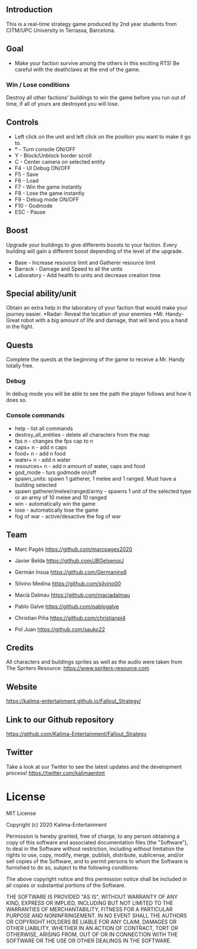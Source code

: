 ## Introduction
This is a real-time strategy game produced by 2nd year students from CITM/UPC University in Terrassa, Barcelona.

## Goal
* Make your faction survive among the others in this exciting RTS! Be careful with the deathclaws at the end of the game.

### Win / Lose conditions
Destroy all other factions' buildings to win the game before you run out of time, if all of yours are destroyed you will lose.  

## Controls
* Left click on the unit and left click on the position you want to make it go to.
* º - Turn console ON/OFF
* Y - Block/Unblock border scroll
* C - Center camera on selected entity
* F4 -  UI Debug ON/OFF
* F5 -  Save
* F6 -  Load
* F7 - Win the game instantly
* F8 - Lose the game instantly
* F9 - Debug mode ON/OFF
* F10 - Godmode
* ESC - Pause

## Boost
Upgrade your buildings to give differents boosts to your faction. Every building will gain a different boost depending of the level of the upgrade.
* Base - Increase resource limit and Gatherer resource limit
* Barrack - Damage and Speed to all the units
* Laboratory - Add health to units and decrease creation time

## Special ability/unit
Obtain an extra help in the laboratory of your faction that would make your journey easier.
*Radar- Reveal the location of your enemies
*Mr. Handy- Great robot with a big amount of life and damage, that will lend you a hand in the fight.

## Quests
Complete the quests at the beginning of the game to receive a Mr. Handy totally free.

### Debug
In debug mode you will be able to see the path the player follows and how it does so.

### Console commands
* help - list all commands
* destroy_all_entities - delete all characters from the map
* fps n - changes the fps cap to n
* caps+ n - add n caps
* food+ n - add n food
* water+ n - add n water
* resources+ n - add n amount of water, caps and food
* god_mode - turs godmode on/off
* spawn_units: spawn 1 gatherer, 1 melee and 1 ranged. Must have a building selected
* spawn gatherer/melee/ranged/army -  spawns 1 unit of the selected type or an army of 10 melee and 10 ranged
* win - automatically win the game
* lose - automatically lose the game
* fog of war - active/desactive the fog of war

## Team

* Marc Pagès
https://github.com/marcpages2020

* Javier Belda
https://github.com/JBGelsenorJ

* Germán Insua
https://github.com/Germanins6

* Silvino Medina
https://github.com/silvino00

* Macià Dalmau
https://github.com/maciadalmau

* Pablo Galve
https://github.com/pablogalve

* Christian Piña
https://github.com/christianpi4

* Pol Juan
https://github.com/sauko22

## Credits
All characters and buildings sprites as well as the audio were taken from The Spriters Resource: https://www.spriters-resource.com

## Website
https://kalima-entertainment.github.io/Fallout_Strategy/

## Link to our Github repository
https://github.com/Kalima-Entertainment/Fallout_Strategy

## Twitter
Take a look at our Twitter to see the latest updates and the development process!
https://twitter.com/kalimaentmt

# License
MIT License

Copyright (c) 2020 Kalima-Entertainment

Permission is hereby granted, free of charge, to any person obtaining a copy
of this software and associated documentation files (the "Software"), to deal
in the Software without restriction, including without limitation the rights
to use, copy, modify, merge, publish, distribute, sublicense, and/or sell
copies of the Software, and to permit persons to whom the Software is
furnished to do so, subject to the following conditions:

The above copyright notice and this permission notice shall be included in all
copies or substantial portions of the Software.

THE SOFTWARE IS PROVIDED "AS IS", WITHOUT WARRANTY OF ANY KIND, EXPRESS OR
IMPLIED, INCLUDING BUT NOT LIMITED TO THE WARRANTIES OF MERCHANTABILITY,
FITNESS FOR A PARTICULAR PURPOSE AND NONINFRINGEMENT. IN NO EVENT SHALL THE
AUTHORS OR COPYRIGHT HOLDERS BE LIABLE FOR ANY CLAIM, DAMAGES OR OTHER
LIABILITY, WHETHER IN AN ACTION OF CONTRACT, TORT OR OTHERWISE, ARISING FROM,
OUT OF OR IN CONNECTION WITH THE SOFTWARE OR THE USE OR OTHER DEALINGS IN THE
SOFTWARE.
